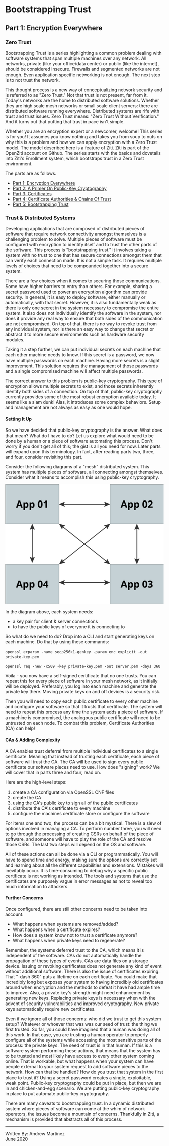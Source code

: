 # Bootstrapping Trust

## Part 1: Encryption Everywhere

### Zero Trust

Bootstrapping Trust is a series highlighting a common problem dealing
with software systems that span multiple machines over any network. All
networks, private (like your office/data center) or public (like the
internet), should be considered insecure. Firewalls and segmented
networks are not enough. Even application specific networking is not
enough. The next step is to not trust the network.

This thought process is a new way of conceptualizing network security
and is referred to as "Zero Trust." Not that trust is not present, far
from it. Today's networks are the home to distributed software
solutions. Whether they are high scale mesh networks or small scale
client servers: there are distributed software running everywhere.
Distributed systems are rife with trust and trust issues. Zero Trust
means: "Zero Trust Without Verification." And it turns out that putting
that trust in pace isn't simple.

Whether you are an encryption expert or a newcomer, welcome! This series
is for you! It assumes you know nothing and takes you from soup to nuts
on why this is a problem and how we can apply encryption with a Zero
Trust model. The model described here is a feature of Ziti. Ziti is part
of the OpenZiti account on Github. The series starts with the basics and
dovetails into Ziti's Enrollment system, which bootstraps trust in a
Zero Trust environment.

The parts are as follows.

- [Part 1: Encryption Everywhere](./part-01.encryption-everywhere.md)
- [Part 2: A Primer On Public-Key Cryptography](./part-02.a-primer-on-public-key-cryptography.md)
- [Part 3: Certificates](./part-03.certificates.md)
- [Part 4: Certificate Authorities & Chains Of Trust](./part-04.certificate-authorities-and-chains-of-trust.md)
- [Part 5: Bootstrapping Trust](./part-05.bootstrapping-trust.md)

### Trust & Distributed Systems

Developing applications that are composed of distributed pieces of
software that require network connectivity amongst themselves is a
challenging problem to solve. Multiple pieces of software must be
configured with encryption to identify itself and to trust the other
parts of the software. This process is "bootstrapping trust." It
involves taking a system with no trust to one that has secure
connections amongst them that can verify each connection made. It is not
a simple task. It requires multiple levels of choices that need to be
compounded together into a secure system.

There are a few choices when it comes to securing those communications.
Some have higher barriers to entry than others. For example, sharing a
secret password used to power an encryption algorithm can provide
security. In general, it is easy to deploy software, either manually or
automatically, with that secret. However, it is also fundamentally weak
as there is only one secret in the system necessary to compromise the
entire system. It also does not individually identify the software in
the system, nor does it provide any real way to ensure that both sides
of the communication are not compromised. On top of that, there is no
way to revoke trust from any individual system, nor is there an easy way
to change that secret or abstract it to more secure environments such as
hardware security modules.

Taking it a step further, we can put individual secrets on each machine
that each other machine needs to know. If this secret is a password, we
now have multiple passwords on each machine. Having more secrets is a
slight improvement. This solution requires the management of those
passwords and a single compromised machine will affect multiple
passwords.

The correct answer to this problem is public-key cryptography. This type
of encryption allows multiple secrets to exist, and those secrets
inherently identify both sides of a connection. On top of that,
public-key cryptography currently provides some of the most robust
encryption available today. It seems like a slam dunk! Alas, it
introduces some complex behaviors. Setup and management are not always
as easy as one would hope.


#### Setting It Up

So we have decided that public-key cryptography is the answer. What does
that mean? What do I have to do? Let us explore what would need to be
done by a human or a piece of software automating this process. Don't
worry if you don't get all of this; the gist is all you need for now.
Later parts will expand upon this terminology. In fact, after reading
parts two, three, and four, consider revisiting this part.

Consider the following diagrams of a "mesh" distributed system. This
system has multiple pieces of software, all connecting amongst
themselves. Consider what it means to accomplish this using public-key
cryptography.

![Image of a simple mesh](./images/mesh.png)

In the diagram above, each system needs:

- a key pair for client & server connections
- to have the public keys of everyone it is connecting to

So what do we need to do? Drop into a CLI and start generating keys on
each machine. Do that by using these commands:

```
openssl ecparam -name secp256k1-genkey -param_enc explicit -out private-key.pem
```

```
openssl req -new -x509 -key private-key.pem -out server.pem -days 360
```

Voila - you now have a self-signed certificate that no one trusts. You
can repeat this for every piece of software in your mesh network, as it
initially will be deployed. Preferably, you log into each machine and
generate the private key there. Moving private keys on and off devices
is a security risk.

Then you will need to copy each public certificate to every other
machine and configure your software so that it trusts that certificate.
The system will need to repeat this process any time the system adds a
piece of software. If a machine is compromised, the analogous public
certificate will need to be untrusted on each node. To combat this
problem, Certificate Authorities (CA) can help!

#### CAs & Adding Complexity

A CA enables trust deferral from multiple individual certificates to a
single certificate. Meaning that instead of trusting each certificate,
each piece of software will trust the CA. The CA will be used to sign
every public certificate our software pieces need to use. How does
"signing" work? We will cover that in parts three and four, read on.

Here are the high-level steps:

1. create a CA configuration via OpenSSL CNF files
2. create the CA
3. using the CA's public key to sign all of the public certificates
4. distribute the CA's certificate to every machine
5. configure the machines certificate store or configure the software

For items one and two, the process can be a bit mystical. There is a
slew of options involved in managing a CA. To perform number three, you
will need to go through the processing of creating CSRs on behalf of the
piece of software, and someone will have to play the role of the CA and
resolve those CSRs. The last two steps will depend on the OS and
software.

All of these actions can all be done via a CLI or programmatically. You
will have to spend time and energy, making sure the options are
correctly set and learning about all the different capabilities and
extensions. Mistakes will inevitably occur. It is time-consuming to
debug why a specific public certificate is not working as intended. The
tools and systems that use the certificates are purposely vague in error
messages as not to reveal too much information to attackers.

#### Further Concerns

Once configured, there are still other concerns need to be taken into
account:

- What happens when systems are removed/added?
- What happens when a certificate expires?
- How does a system know not to trust a certificate anymore?
- What happens when private keys need to regenerate?

Remember, the systems deferred trust to the CA, which means it is
independent of the software. CAs do not automatically handle the
propagation of these types of events. CAs are data files on a storage
device. Issuing or revoking certificates does not generate any kind of
event without additional software. There is also the issue of
certificates expiring. That "-dash 360" puts a lifetime on each
certificate. You could make that incredibly long but exposes your system
to having incredibly old certificates around when encryption and the
methods to defeat it have had ample time to improve. Also, a private
key's strength might need enhancement by generating new keys. Replacing
private keys is necessary when with the advent of security
vulnerabilities and improved cryptography. New private keys
automatically require new certificates.

Even if we ignore all of those concerns: who did we trust to get this
system setup? Whatever or whoever that was was our seed of trust: the
thing we first trusted. So far, you could have imagined that a human was
doing all of this work. In that case, you are trusting a human operator
to properly configure all of the systems while accessing the most
sensitive parts of the process: the private keys. The seed of trust is
in that human. If this is a software system performing these actions,
that means that the system has to be trusted and most likely have access
to every other system coming online. That is workable, but what happens
when your system can have people external to your system request to add
software pieces to the network. How can that be handled? How do you
trust that system in the first place to trust it? Using a secret
password creates a single, exploitable, weak point. Public-key
cryptography could be put in place, but then we are in and
chicken-and-egg scenario. We are putting public-key cryptography in
place to put automate public-key cryptography.

There are many caveats to bootstrapping trust. In a dynamic distributed
system where pieces of software can come at the whim of network
operators, the issues become a mountain of concerns. Thankfully in Ziti,
a mechanism is provided that abstracts all of this process.

---

Written By: Andrew Martinez  
June 2020
